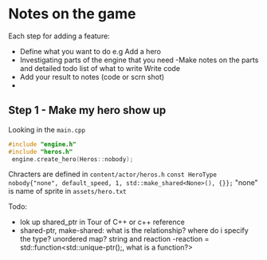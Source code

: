 # Notes on the game

Each step for adding a feature:
- Define what you want to do e.g Add a hero
- Investigating parts of the engine that you need
-Make notes on the parts and detailed todo list of what to write
Write code
- Add your result to notes (code or scrn shot)
-
## Step 1 - Make my hero show up
Looking in the `main.cpp`
```C++
#include "engine.h"
#include "heros.h"
 engine.create_hero(Heros::nobody);
 ```

 Chracters are defined in `content/actor/heros.h`
 ```const HeroType nobody{"none", default_speed, 1, std::make_shared<None>(), {}};```
 "none" is name of sprite in `assets/hero.txt`

 Todo:
 - lok up shared_ptr in Tour of C++ or c++ reference
- shared-ptr, make-shared: what is the relationship? where do i specify the type?
unordered map? string and reaction
-reaction = std::function<std::unique-ptr<Action>();, what is a function?>